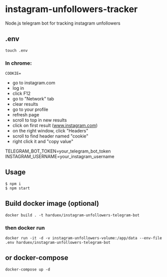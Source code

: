 # instagram-unfollowers-tracker
Node.js telegram bot for tracking instagram unfollowers

## .env
```
touch .env
```

### In chrome:

```
COOKIE=
```

- go to instagram.com
- log in
- click F12
- go to "Network" tab
- clear results
- go to your profile
- refresh page
- scroll to top in new results
- click on first result (www.instagram.com)
- on the right window, click "Headers"
- scroll to find header named "cookie"
- right click it and "copy value"

TELEGRAM_BOT_TOKEN=your_telegram_bot_token
INSTAGRAM_USERNAME=your_instagram_username

## Usage

```
$ npm i
$ npm start
```

## Build docker image (optional)

```
docker build . -t harduex/instagram-unfollowers-telegram-bot
```

### then docker run

```
docker run -it -d -v instagram-unfollowers-volume:/app/data --env-file .env harduex/instagram-unfollowers-telegram-bot
```

## or docker-compose

```
docker-compose up -d
```
